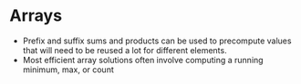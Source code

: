 # Arrays
* Prefix and suffix sums and products can be used to precompute values that will need to be reused a lot for different elements.
* Most efficient array solutions often involve computing a running minimum, max, or count